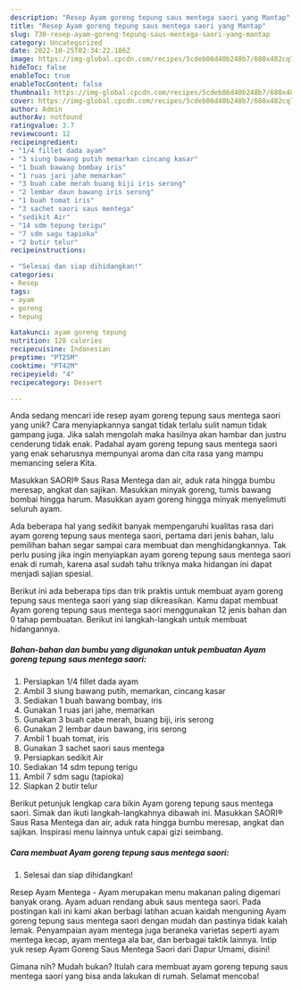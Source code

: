 ```yaml
---
description: "Resep Ayam goreng tepung saus mentega saori yang Mantap"
title: "Resep Ayam goreng tepung saus mentega saori yang Mantap"
slug: 730-resep-ayam-goreng-tepung-saus-mentega-saori-yang-mantap
category: Uncategorized
date: 2022-10-25T02:34:22.186Z
image: https://img-global.cpcdn.com/recipes/5cdeb86d40b248b7/680x482cq70/ayam-goreng-tepung-saus-mentega-saori-foto-resep-utama.jpg
hideToc: false
enableToc: true
enableTocContent: false
thumbnail: https://img-global.cpcdn.com/recipes/5cdeb86d40b248b7/680x482cq70/ayam-goreng-tepung-saus-mentega-saori-foto-resep-utama.jpg
cover: https://img-global.cpcdn.com/recipes/5cdeb86d40b248b7/680x482cq70/ayam-goreng-tepung-saus-mentega-saori-foto-resep-utama.jpg
author: Admin
authorAv: notfound
ratingvalue: 3.7
reviewcount: 12
recipeingredient:
- "1/4 fillet dada ayam"
- "3 siung bawang putih memarkan cincang kasar"
- "1 buah bawang bombay iris"
- "1 ruas jari jahe memarkan"
- "3 buah cabe merah buang biji iris serong"
- "2 lembar daun bawang iris serong"
- "1 buah tomat iris"
- "3 sachet saori saus mentega"
- "sedikit Air"
- "14 sdm tepung terigu"
- "7 sdm sagu tapioka"
- "2 butir telur"
recipeinstructions:

- "Selesai dan siap dihidangkan!"
categories:
- Resep
tags:
- ayam
- goreng
- tepung

katakunci: ayam goreng tepung 
nutrition: 128 calories
recipecuisine: Indonesian
preptime: "PT25M"
cooktime: "PT42M"
recipeyield: "4"
recipecategory: Dessert

---
```





Anda sedang mencari ide resep ayam goreng tepung saus mentega saori yang unik? Cara menyiapkannya sangat tidak terlalu sulit namun tidak gampang juga. Jika salah mengolah maka hasilnya akan hambar dan justru cenderung tidak enak. Padahal ayam goreng tepung saus mentega saori yang enak seharusnya mempunyai aroma dan cita rasa yang mampu memancing selera Kita.





Masukkan SAORI® Saus Rasa Mentega dan air, aduk rata hingga bumbu meresap, angkat dan sajikan. Masukkan minyak goreng, tumis bawang bombai hingga harum. Masukkan ayam goreng hingga minyak menyelimuti seluruh ayam.

Ada beberapa hal yang sedikit banyak mempengaruhi kualitas rasa dari ayam goreng tepung saus mentega saori, pertama dari jenis bahan, lalu pemilihan bahan segar sampai cara membuat dan menghidangkannya. Tak perlu pusing jika ingin menyiapkan ayam goreng tepung saus mentega saori enak di rumah, karena asal sudah tahu triknya maka hidangan ini dapat menjadi sajian spesial.






Berikut ini ada beberapa tips dan trik praktis untuk membuat ayam goreng tepung saus mentega saori yang siap dikreasikan. Kamu dapat membuat Ayam goreng tepung saus mentega saori menggunakan 12 jenis bahan dan 0 tahap pembuatan. Berikut ini langkah-langkah untuk membuat hidangannya.

<!--inarticleads1-->

##### Bahan-bahan dan bumbu yang digunakan untuk pembuatan Ayam goreng tepung saus mentega saori:

1. Persiapkan 1/4 fillet dada ayam
1. Ambil 3 siung bawang putih, memarkan, cincang kasar
1. Sediakan 1 buah bawang bombay, iris
1. Gunakan 1 ruas jari jahe, memarkan
1. Gunakan 3 buah cabe merah, buang biji, iris serong
1. Gunakan 2 lembar daun bawang, iris serong
1. Ambil 1 buah tomat, iris
1. Gunakan 3 sachet saori saus mentega
1. Persiapkan sedikit Air
1. Sediakan 14 sdm tepung terigu
1. Ambil 7 sdm sagu (tapioka)
1. Siapkan 2 butir telur


Berikut petunjuk lengkap cara bikin Ayam goreng tepung saus mentega saori. Simak dan ikuti langkah-langkahnya dibawah ini. Masukkan SAORI® Saus Rasa Mentega dan air, aduk rata hingga bumbu meresap, angkat dan sajikan. Inspirasi menu lainnya untuk capai gizi seimbang. 

<!--inarticleads2-->

##### Cara membuat Ayam goreng tepung saus mentega saori:


1. Selesai dan siap dihidangkan!

Resep Ayam Mentega - Ayam merupakan menu makanan paling digemari banyak orang. Ayam aduan rendang abuk saus mentega saori. Pada postingan kali ini kami akan berbagi latihan acuan kaidah menguning Ayam goreng tepung saus mentega saori dengan mudah dan pastinya tidak kalah lemak. Penyampaian ayam mentega juga beraneka varietas seperti ayam mentega kecap, ayam mentega ala bar, dan berbagai taktik lainnya. Intip yuk resep Ayam Goreng Saus Mentega Saori dari Dapur Umami, disini! 

Gimana nih? Mudah bukan? Itulah cara membuat ayam goreng tepung saus mentega saori yang bisa anda lakukan di rumah. Selamat mencoba!
